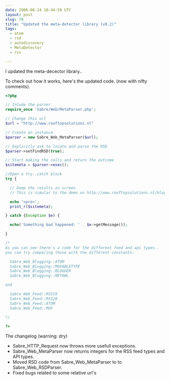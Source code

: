 ```yaml
---
date: 2006-06-24 10:44:59 UTC
layout: post
slug: 78
title: "Updated the meta-detector library (v0.2)"
tags:
  - atom
  - rsd
  - autodiscovery
  - MetaDetector
  - rss

---
```

<p>I updated the meta-decector library..</p>
<p>To check out how it works, here's the updated code. (now with nifty comments).</p>

```php
<?php

// Inlude the parser
require_once 'Sabre/Web/MetaParser.php';

// Change this url
$url = "http://www.rooftopsolutions.nl" 

// Create an instance
$parser = new Sabre_Web_MetaParser($url);

// Explicitly ask to locate and parse the RSD
$parser->setFindRSD(true);

// Start making the calls and return the outcome
$sitemeta = $parser->exec();

//Open a try..catch block
try {

  // Dump the results on screen
  // This is simular to the demo on http://www.rooftopsolutions.nl/blogdetect

  echo '<pre>';
  print_r($sitemeta);

} catch {Exception $e) {

  echo('Something bad happened: ' . $e->getMessage());

}

/* 
As you can see there's a code for the different feed and api types.. 
you can try comparing those with the different constants:

  Sabre_Web_Blogging::ATOM
  Sabre_Web_Blogging::MOVABLETYPE
  Sabre_Web_Blogging::BLOGGER
  Sabre_Web_Blogging::METAWL

and

  Sabre_Web_Feed::RSS19
  Sabre_Web_Feed::RSS20
  Sabre_Web_Feed::ATOM
  Sabre_Web_Feed::RDF

*/

?>

```
<p>
  The changelog (warning: dry)
</p>
<ul>
  <li>Sabre_HTTP_Request now throws more usefull exceptions.</li>
  <li>Sabre_Web_MetaParser now returns integers for the RSS feed types and API types.</lI>
  <li>Moved RSD code from Sabre_Web_MetaParser to to Sabre_Web_RSDParser.</li>
  <li>Fixed bugs related to some relative url's</li>
<ul>
